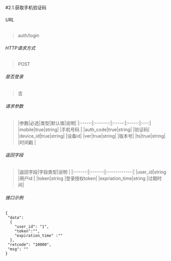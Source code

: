 #2.1.获取手机验证码

###### URL

> auth/login

###### HTTP请求方式

> POST

###### 是否登录

> 否

###### 请求参数

>|参数|必选|类型|默认值|说明|
|:-----:|:-------:|:-----:|:-----:|:---:|
|mobile|true|string| |手机号码 |
|auth_code|true|string| |验证码|
|device_id|true|string| |设备id|
|ver|true|string| |版本号|
|ts|true|string| |时间戳 |

###### 返回字段

>|返回字段|字段类型|说明 |
|:------:|:------:|:------------:|
|user_id|string |用户id |
|token|string |登录授权token|
|expriation_time|string |过期时间|

###### 接口示例

```
{
 "data": 
  {  
    "user_id": "1",
    "token":"",
    "expiration_time" :""
  }, 
 "retcode": "10000", 
 "msg": ""
}
```
